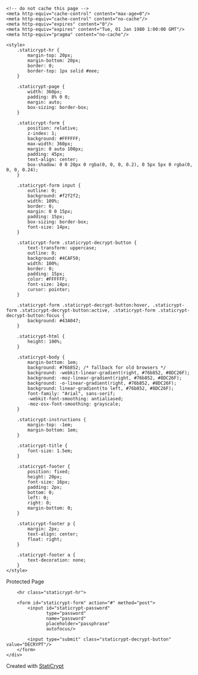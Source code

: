 <!doctype html>
<html class="staticrypt-html">
<head>
    <meta charset="utf-8">
    <title>Protected Page</title>
    <meta name="viewport" content="width=device-width, initial-scale=1">

    <!-- do not cache this page -->
    <meta http-equiv="cache-control" content="max-age=0"/>
    <meta http-equiv="cache-control" content="no-cache"/>
    <meta http-equiv="expires" content="0"/>
    <meta http-equiv="expires" content="Tue, 01 Jan 1980 1:00:00 GMT"/>
    <meta http-equiv="pragma" content="no-cache"/>

    <style>
        .staticrypt-hr {
            margin-top: 20px;
            margin-bottom: 20px;
            border: 0;
            border-top: 1px solid #eee;
        }

        .staticrypt-page {
            width: 360px;
            padding: 8% 0 0;
            margin: auto;
            box-sizing: border-box;
        }

        .staticrypt-form {
            position: relative;
            z-index: 1;
            background: #FFFFFF;
            max-width: 360px;
            margin: 0 auto 100px;
            padding: 45px;
            text-align: center;
            box-shadow: 0 0 20px 0 rgba(0, 0, 0, 0.2), 0 5px 5px 0 rgba(0, 0, 0, 0.24);
        }

        .staticrypt-form input {
            outline: 0;
            background: #f2f2f2;
            width: 100%;
            border: 0;
            margin: 0 0 15px;
            padding: 15px;
            box-sizing: border-box;
            font-size: 14px;
        }

        .staticrypt-form .staticrypt-decrypt-button {
            text-transform: uppercase;
            outline: 0;
            background: #4CAF50;
            width: 100%;
            border: 0;
            padding: 15px;
            color: #FFFFFF;
            font-size: 14px;
            cursor: pointer;
        }

        .staticrypt-form .staticrypt-decrypt-button:hover, .staticrypt-form .staticrypt-decrypt-button:active, .staticrypt-form .staticrypt-decrypt-button:focus {
            background: #43A047;
        }

        .staticrypt-html {
            height: 100%;
        }

        .staticrypt-body {
            margin-bottom: 1em;
            background: #76b852; /* fallback for old browsers */
            background: -webkit-linear-gradient(right, #76b852, #8DC26F);
            background: -moz-linear-gradient(right, #76b852, #8DC26F);
            background: -o-linear-gradient(right, #76b852, #8DC26F);
            background: linear-gradient(to left, #76b852, #8DC26F);
            font-family: "Arial", sans-serif;
            -webkit-font-smoothing: antialiased;
            -moz-osx-font-smoothing: grayscale;
        }

        .staticrypt-instructions {
            margin-top: -1em;
            margin-bottom: 1em;
        }

        .staticrypt-title {
            font-size: 1.5em;
        }

        .staticrypt-footer {
            position: fixed;
            height: 20px;
            font-size: 16px;
            padding: 2px;
            bottom: 0;
            left: 0;
            right: 0;
            margin-bottom: 0;
        }

        .staticrypt-footer p {
            margin: 2px;
            text-align: center;
            float: right;
        }

        .staticrypt-footer a {
            text-decoration: none;
        }
    </style>
</head>

<body class="staticrypt-body">
<div class="staticrypt-page">
    <div class="staticrypt-form">
        <div class="staticrypt-instructions">
            <p class="staticrypt-title">Protected Page</p>
            <p></p>
        </div>

        <hr class="staticrypt-hr">

        <form id="staticrypt-form" action="#" method="post">
            <input id="staticrypt-password"
                   type="password"
                   name="password"
                   placeholder="passphrase"
                   autofocus/>

            <input type="submit" class="staticrypt-decrypt-button" value="DECRYPT"/>
        </form>
    </div>

</div>
<footer class="staticrypt-footer">
    <p class="pull-right">Created with <a href="https://robinmoisson.github.io/staticrypt">StatiCrypt</a></p>
</footer>


<script>!function(t,r){"object"==typeof exports?module.exports=exports=r():"function"==typeof define&&define.amd?define([],r):t.CryptoJS=r()}(this,function(){var t=t||function(t,r){var e=Object.create||function(){function t(){}return function(r){var e;return t.prototype=r,e=new t,t.prototype=null,e}}(),i={},n=i.lib={},o=n.Base=function(){return{extend:function(t){var r=e(this);return t&&r.mixIn(t),r.hasOwnProperty("init")&&this.init!==r.init||(r.init=function(){r.$super.init.apply(this,arguments)}),r.init.prototype=r,r.$super=this,r},create:function(){var t=this.extend();return t.init.apply(t,arguments),t},init:function(){},mixIn:function(t){for(var r in t)t.hasOwnProperty(r)&&(this[r]=t[r]);t.hasOwnProperty("toString")&&(this.toString=t.toString)},clone:function(){return this.init.prototype.extend(this)}}}(),s=n.WordArray=o.extend({init:function(t,e){t=this.words=t||[],e!=r?this.sigBytes=e:this.sigBytes=4*t.length},toString:function(t){return(t||c).stringify(this)},concat:function(t){var r=this.words,e=t.words,i=this.sigBytes,n=t.sigBytes;if(this.clamp(),i%4)for(var o=0;o<n;o++){var s=e[o>>>2]>>>24-o%4*8&255;r[i+o>>>2]|=s<<24-(i+o)%4*8}else for(var o=0;o<n;o+=4)r[i+o>>>2]=e[o>>>2];return this.sigBytes+=n,this},clamp:function(){var r=this.words,e=this.sigBytes;r[e>>>2]&=4294967295<<32-e%4*8,r.length=t.ceil(e/4)},clone:function(){var t=o.clone.call(this);return t.words=this.words.slice(0),t},random:function(r){for(var e,i=[],n=function(r){var r=r,e=987654321,i=4294967295;return function(){e=36969*(65535&e)+(e>>16)&i,r=18e3*(65535&r)+(r>>16)&i;var n=(e<<16)+r&i;return n/=4294967296,n+=.5,n*(t.random()>.5?1:-1)}},o=0;o<r;o+=4){var a=n(4294967296*(e||t.random()));e=987654071*a(),i.push(4294967296*a()|0)}return new s.init(i,r)}}),a=i.enc={},c=a.Hex={stringify:function(t){for(var r=t.words,e=t.sigBytes,i=[],n=0;n<e;n++){var o=r[n>>>2]>>>24-n%4*8&255;i.push((o>>>4).toString(16)),i.push((15&o).toString(16))}return i.join("")},parse:function(t){for(var r=t.length,e=[],i=0;i<r;i+=2)e[i>>>3]|=parseInt(t.substr(i,2),16)<<24-i%8*4;return new s.init(e,r/2)}},h=a.Latin1={stringify:function(t){for(var r=t.words,e=t.sigBytes,i=[],n=0;n<e;n++){var o=r[n>>>2]>>>24-n%4*8&255;i.push(String.fromCharCode(o))}return i.join("")},parse:function(t){for(var r=t.length,e=[],i=0;i<r;i++)e[i>>>2]|=(255&t.charCodeAt(i))<<24-i%4*8;return new s.init(e,r)}},l=a.Utf8={stringify:function(t){try{return decodeURIComponent(escape(h.stringify(t)))}catch(t){throw new Error("Malformed UTF-8 data")}},parse:function(t){return h.parse(unescape(encodeURIComponent(t)))}},f=n.BufferedBlockAlgorithm=o.extend({reset:function(){this._data=new s.init,this._nDataBytes=0},_append:function(t){"string"==typeof t&&(t=l.parse(t)),this._data.concat(t),this._nDataBytes+=t.sigBytes},_process:function(r){var e=this._data,i=e.words,n=e.sigBytes,o=this.blockSize,a=4*o,c=n/a;c=r?t.ceil(c):t.max((0|c)-this._minBufferSize,0);var h=c*o,l=t.min(4*h,n);if(h){for(var f=0;f<h;f+=o)this._doProcessBlock(i,f);var u=i.splice(0,h);e.sigBytes-=l}return new s.init(u,l)},clone:function(){var t=o.clone.call(this);return t._data=this._data.clone(),t},_minBufferSize:0}),u=(n.Hasher=f.extend({cfg:o.extend(),init:function(t){this.cfg=this.cfg.extend(t),this.reset()},reset:function(){f.reset.call(this),this._doReset()},update:function(t){return this._append(t),this._process(),this},finalize:function(t){t&&this._append(t);var r=this._doFinalize();return r},blockSize:16,_createHelper:function(t){return function(r,e){return new t.init(e).finalize(r)}},_createHmacHelper:function(t){return function(r,e){return new u.HMAC.init(t,e).finalize(r)}}}),i.algo={});return i}(Math);return function(){function r(t,r,e){for(var i=[],o=0,s=0;s<r;s++)if(s%4){var a=e[t.charCodeAt(s-1)]<<s%4*2,c=e[t.charCodeAt(s)]>>>6-s%4*2;i[o>>>2]|=(a|c)<<24-o%4*8,o++}return n.create(i,o)}var e=t,i=e.lib,n=i.WordArray,o=e.enc;o.Base64={stringify:function(t){var r=t.words,e=t.sigBytes,i=this._map;t.clamp();for(var n=[],o=0;o<e;o+=3)for(var s=r[o>>>2]>>>24-o%4*8&255,a=r[o+1>>>2]>>>24-(o+1)%4*8&255,c=r[o+2>>>2]>>>24-(o+2)%4*8&255,h=s<<16|a<<8|c,l=0;l<4&&o+.75*l<e;l++)n.push(i.charAt(h>>>6*(3-l)&63));var f=i.charAt(64);if(f)for(;n.length%4;)n.push(f);return n.join("")},parse:function(t){var e=t.length,i=this._map,n=this._reverseMap;if(!n){n=this._reverseMap=[];for(var o=0;o<i.length;o++)n[i.charCodeAt(o)]=o}var s=i.charAt(64);if(s){var a=t.indexOf(s);a!==-1&&(e=a)}return r(t,e,n)},_map:"ABCDEFGHIJKLMNOPQRSTUVWXYZabcdefghijklmnopqrstuvwxyz0123456789+/="}}(),function(r){function e(t,r,e,i,n,o,s){var a=t+(r&e|~r&i)+n+s;return(a<<o|a>>>32-o)+r}function i(t,r,e,i,n,o,s){var a=t+(r&i|e&~i)+n+s;return(a<<o|a>>>32-o)+r}function n(t,r,e,i,n,o,s){var a=t+(r^e^i)+n+s;return(a<<o|a>>>32-o)+r}function o(t,r,e,i,n,o,s){var a=t+(e^(r|~i))+n+s;return(a<<o|a>>>32-o)+r}var s=t,a=s.lib,c=a.WordArray,h=a.Hasher,l=s.algo,f=[];!function(){for(var t=0;t<64;t++)f[t]=4294967296*r.abs(r.sin(t+1))|0}();var u=l.MD5=h.extend({_doReset:function(){this._hash=new c.init([1732584193,4023233417,2562383102,271733878])},_doProcessBlock:function(t,r){for(var s=0;s<16;s++){var a=r+s,c=t[a];t[a]=16711935&(c<<8|c>>>24)|4278255360&(c<<24|c>>>8)}var h=this._hash.words,l=t[r+0],u=t[r+1],d=t[r+2],v=t[r+3],p=t[r+4],_=t[r+5],y=t[r+6],g=t[r+7],B=t[r+8],w=t[r+9],k=t[r+10],S=t[r+11],m=t[r+12],x=t[r+13],b=t[r+14],H=t[r+15],z=h[0],A=h[1],C=h[2],D=h[3];z=e(z,A,C,D,l,7,f[0]),D=e(D,z,A,C,u,12,f[1]),C=e(C,D,z,A,d,17,f[2]),A=e(A,C,D,z,v,22,f[3]),z=e(z,A,C,D,p,7,f[4]),D=e(D,z,A,C,_,12,f[5]),C=e(C,D,z,A,y,17,f[6]),A=e(A,C,D,z,g,22,f[7]),z=e(z,A,C,D,B,7,f[8]),D=e(D,z,A,C,w,12,f[9]),C=e(C,D,z,A,k,17,f[10]),A=e(A,C,D,z,S,22,f[11]),z=e(z,A,C,D,m,7,f[12]),D=e(D,z,A,C,x,12,f[13]),C=e(C,D,z,A,b,17,f[14]),A=e(A,C,D,z,H,22,f[15]),z=i(z,A,C,D,u,5,f[16]),D=i(D,z,A,C,y,9,f[17]),C=i(C,D,z,A,S,14,f[18]),A=i(A,C,D,z,l,20,f[19]),z=i(z,A,C,D,_,5,f[20]),D=i(D,z,A,C,k,9,f[21]),C=i(C,D,z,A,H,14,f[22]),A=i(A,C,D,z,p,20,f[23]),z=i(z,A,C,D,w,5,f[24]),D=i(D,z,A,C,b,9,f[25]),C=i(C,D,z,A,v,14,f[26]),A=i(A,C,D,z,B,20,f[27]),z=i(z,A,C,D,x,5,f[28]),D=i(D,z,A,C,d,9,f[29]),C=i(C,D,z,A,g,14,f[30]),A=i(A,C,D,z,m,20,f[31]),z=n(z,A,C,D,_,4,f[32]),D=n(D,z,A,C,B,11,f[33]),C=n(C,D,z,A,S,16,f[34]),A=n(A,C,D,z,b,23,f[35]),z=n(z,A,C,D,u,4,f[36]),D=n(D,z,A,C,p,11,f[37]),C=n(C,D,z,A,g,16,f[38]),A=n(A,C,D,z,k,23,f[39]),z=n(z,A,C,D,x,4,f[40]),D=n(D,z,A,C,l,11,f[41]),C=n(C,D,z,A,v,16,f[42]),A=n(A,C,D,z,y,23,f[43]),z=n(z,A,C,D,w,4,f[44]),D=n(D,z,A,C,m,11,f[45]),C=n(C,D,z,A,H,16,f[46]),A=n(A,C,D,z,d,23,f[47]),z=o(z,A,C,D,l,6,f[48]),D=o(D,z,A,C,g,10,f[49]),C=o(C,D,z,A,b,15,f[50]),A=o(A,C,D,z,_,21,f[51]),z=o(z,A,C,D,m,6,f[52]),D=o(D,z,A,C,v,10,f[53]),C=o(C,D,z,A,k,15,f[54]),A=o(A,C,D,z,u,21,f[55]),z=o(z,A,C,D,B,6,f[56]),D=o(D,z,A,C,H,10,f[57]),C=o(C,D,z,A,y,15,f[58]),A=o(A,C,D,z,x,21,f[59]),z=o(z,A,C,D,p,6,f[60]),D=o(D,z,A,C,S,10,f[61]),C=o(C,D,z,A,d,15,f[62]),A=o(A,C,D,z,w,21,f[63]),h[0]=h[0]+z|0,h[1]=h[1]+A|0,h[2]=h[2]+C|0,h[3]=h[3]+D|0},_doFinalize:function(){var t=this._data,e=t.words,i=8*this._nDataBytes,n=8*t.sigBytes;e[n>>>5]|=128<<24-n%32;var o=r.floor(i/4294967296),s=i;e[(n+64>>>9<<4)+15]=16711935&(o<<8|o>>>24)|4278255360&(o<<24|o>>>8),e[(n+64>>>9<<4)+14]=16711935&(s<<8|s>>>24)|4278255360&(s<<24|s>>>8),t.sigBytes=4*(e.length+1),this._process();for(var a=this._hash,c=a.words,h=0;h<4;h++){var l=c[h];c[h]=16711935&(l<<8|l>>>24)|4278255360&(l<<24|l>>>8)}return a},clone:function(){var t=h.clone.call(this);return t._hash=this._hash.clone(),t}});s.MD5=h._createHelper(u),s.HmacMD5=h._createHmacHelper(u)}(Math),function(){var r=t,e=r.lib,i=e.WordArray,n=e.Hasher,o=r.algo,s=[],a=o.SHA1=n.extend({_doReset:function(){this._hash=new i.init([1732584193,4023233417,2562383102,271733878,3285377520])},_doProcessBlock:function(t,r){for(var e=this._hash.words,i=e[0],n=e[1],o=e[2],a=e[3],c=e[4],h=0;h<80;h++){if(h<16)s[h]=0|t[r+h];else{var l=s[h-3]^s[h-8]^s[h-14]^s[h-16];s[h]=l<<1|l>>>31}var f=(i<<5|i>>>27)+c+s[h];f+=h<20?(n&o|~n&a)+1518500249:h<40?(n^o^a)+1859775393:h<60?(n&o|n&a|o&a)-1894007588:(n^o^a)-899497514,c=a,a=o,o=n<<30|n>>>2,n=i,i=f}e[0]=e[0]+i|0,e[1]=e[1]+n|0,e[2]=e[2]+o|0,e[3]=e[3]+a|0,e[4]=e[4]+c|0},_doFinalize:function(){var t=this._data,r=t.words,e=8*this._nDataBytes,i=8*t.sigBytes;return r[i>>>5]|=128<<24-i%32,r[(i+64>>>9<<4)+14]=Math.floor(e/4294967296),r[(i+64>>>9<<4)+15]=e,t.sigBytes=4*r.length,this._process(),this._hash},clone:function(){var t=n.clone.call(this);return t._hash=this._hash.clone(),t}});r.SHA1=n._createHelper(a),r.HmacSHA1=n._createHmacHelper(a)}(),function(r){var e=t,i=e.lib,n=i.WordArray,o=i.Hasher,s=e.algo,a=[],c=[];!function(){function t(t){for(var e=r.sqrt(t),i=2;i<=e;i++)if(!(t%i))return!1;return!0}function e(t){return 4294967296*(t-(0|t))|0}for(var i=2,n=0;n<64;)t(i)&&(n<8&&(a[n]=e(r.pow(i,.5))),c[n]=e(r.pow(i,1/3)),n++),i++}();var h=[],l=s.SHA256=o.extend({_doReset:function(){this._hash=new n.init(a.slice(0))},_doProcessBlock:function(t,r){for(var e=this._hash.words,i=e[0],n=e[1],o=e[2],s=e[3],a=e[4],l=e[5],f=e[6],u=e[7],d=0;d<64;d++){if(d<16)h[d]=0|t[r+d];else{var v=h[d-15],p=(v<<25|v>>>7)^(v<<14|v>>>18)^v>>>3,_=h[d-2],y=(_<<15|_>>>17)^(_<<13|_>>>19)^_>>>10;h[d]=p+h[d-7]+y+h[d-16]}var g=a&l^~a&f,B=i&n^i&o^n&o,w=(i<<30|i>>>2)^(i<<19|i>>>13)^(i<<10|i>>>22),k=(a<<26|a>>>6)^(a<<21|a>>>11)^(a<<7|a>>>25),S=u+k+g+c[d]+h[d],m=w+B;u=f,f=l,l=a,a=s+S|0,s=o,o=n,n=i,i=S+m|0}e[0]=e[0]+i|0,e[1]=e[1]+n|0,e[2]=e[2]+o|0,e[3]=e[3]+s|0,e[4]=e[4]+a|0,e[5]=e[5]+l|0,e[6]=e[6]+f|0,e[7]=e[7]+u|0},_doFinalize:function(){var t=this._data,e=t.words,i=8*this._nDataBytes,n=8*t.sigBytes;return e[n>>>5]|=128<<24-n%32,e[(n+64>>>9<<4)+14]=r.floor(i/4294967296),e[(n+64>>>9<<4)+15]=i,t.sigBytes=4*e.length,this._process(),this._hash},clone:function(){var t=o.clone.call(this);return t._hash=this._hash.clone(),t}});e.SHA256=o._createHelper(l),e.HmacSHA256=o._createHmacHelper(l)}(Math),function(){function r(t){return t<<8&4278255360|t>>>8&16711935}var e=t,i=e.lib,n=i.WordArray,o=e.enc;o.Utf16=o.Utf16BE={stringify:function(t){for(var r=t.words,e=t.sigBytes,i=[],n=0;n<e;n+=2){var o=r[n>>>2]>>>16-n%4*8&65535;i.push(String.fromCharCode(o))}return i.join("")},parse:function(t){for(var r=t.length,e=[],i=0;i<r;i++)e[i>>>1]|=t.charCodeAt(i)<<16-i%2*16;return n.create(e,2*r)}};o.Utf16LE={stringify:function(t){for(var e=t.words,i=t.sigBytes,n=[],o=0;o<i;o+=2){var s=r(e[o>>>2]>>>16-o%4*8&65535);n.push(String.fromCharCode(s))}return n.join("")},parse:function(t){for(var e=t.length,i=[],o=0;o<e;o++)i[o>>>1]|=r(t.charCodeAt(o)<<16-o%2*16);return n.create(i,2*e)}}}(),function(){if("function"==typeof ArrayBuffer){var r=t,e=r.lib,i=e.WordArray,n=i.init,o=i.init=function(t){if(t instanceof ArrayBuffer&&(t=new Uint8Array(t)),(t instanceof Int8Array||"undefined"!=typeof Uint8ClampedArray&&t instanceof Uint8ClampedArray||t instanceof Int16Array||t instanceof Uint16Array||t instanceof Int32Array||t instanceof Uint32Array||t instanceof Float32Array||t instanceof Float64Array)&&(t=new Uint8Array(t.buffer,t.byteOffset,t.byteLength)),t instanceof Uint8Array){for(var r=t.byteLength,e=[],i=0;i<r;i++)e[i>>>2]|=t[i]<<24-i%4*8;n.call(this,e,r)}else n.apply(this,arguments)};o.prototype=i}}(),function(r){function e(t,r,e){return t^r^e}function i(t,r,e){return t&r|~t&e}function n(t,r,e){return(t|~r)^e}function o(t,r,e){return t&e|r&~e}function s(t,r,e){return t^(r|~e)}function a(t,r){return t<<r|t>>>32-r}var c=t,h=c.lib,l=h.WordArray,f=h.Hasher,u=c.algo,d=l.create([0,1,2,3,4,5,6,7,8,9,10,11,12,13,14,15,7,4,13,1,10,6,15,3,12,0,9,5,2,14,11,8,3,10,14,4,9,15,8,1,2,7,0,6,13,11,5,12,1,9,11,10,0,8,12,4,13,3,7,15,14,5,6,2,4,0,5,9,7,12,2,10,14,1,3,8,11,6,15,13]),v=l.create([5,14,7,0,9,2,11,4,13,6,15,8,1,10,3,12,6,11,3,7,0,13,5,10,14,15,8,12,4,9,1,2,15,5,1,3,7,14,6,9,11,8,12,2,10,0,4,13,8,6,4,1,3,11,15,0,5,12,2,13,9,7,10,14,12,15,10,4,1,5,8,7,6,2,13,14,0,3,9,11]),p=l.create([11,14,15,12,5,8,7,9,11,13,14,15,6,7,9,8,7,6,8,13,11,9,7,15,7,12,15,9,11,7,13,12,11,13,6,7,14,9,13,15,14,8,13,6,5,12,7,5,11,12,14,15,14,15,9,8,9,14,5,6,8,6,5,12,9,15,5,11,6,8,13,12,5,12,13,14,11,8,5,6]),_=l.create([8,9,9,11,13,15,15,5,7,7,8,11,14,14,12,6,9,13,15,7,12,8,9,11,7,7,12,7,6,15,13,11,9,7,15,11,8,6,6,14,12,13,5,14,13,13,7,5,15,5,8,11,14,14,6,14,6,9,12,9,12,5,15,8,8,5,12,9,12,5,14,6,8,13,6,5,15,13,11,11]),y=l.create([0,1518500249,1859775393,2400959708,2840853838]),g=l.create([1352829926,1548603684,1836072691,2053994217,0]),B=u.RIPEMD160=f.extend({_doReset:function(){this._hash=l.create([1732584193,4023233417,2562383102,271733878,3285377520])},_doProcessBlock:function(t,r){for(var c=0;c<16;c++){var h=r+c,l=t[h];t[h]=16711935&(l<<8|l>>>24)|4278255360&(l<<24|l>>>8)}var f,u,B,w,k,S,m,x,b,H,z=this._hash.words,A=y.words,C=g.words,D=d.words,R=v.words,E=p.words,M=_.words;S=f=z[0],m=u=z[1],x=B=z[2],b=w=z[3],H=k=z[4];for(var F,c=0;c<80;c+=1)F=f+t[r+D[c]]|0,F+=c<16?e(u,B,w)+A[0]:c<32?i(u,B,w)+A[1]:c<48?n(u,B,w)+A[2]:c<64?o(u,B,w)+A[3]:s(u,B,w)+A[4],F|=0,F=a(F,E[c]),F=F+k|0,f=k,k=w,w=a(B,10),B=u,u=F,F=S+t[r+R[c]]|0,F+=c<16?s(m,x,b)+C[0]:c<32?o(m,x,b)+C[1]:c<48?n(m,x,b)+C[2]:c<64?i(m,x,b)+C[3]:e(m,x,b)+C[4],F|=0,F=a(F,M[c]),F=F+H|0,S=H,H=b,b=a(x,10),x=m,m=F;F=z[1]+B+b|0,z[1]=z[2]+w+H|0,z[2]=z[3]+k+S|0,z[3]=z[4]+f+m|0,z[4]=z[0]+u+x|0,z[0]=F},_doFinalize:function(){var t=this._data,r=t.words,e=8*this._nDataBytes,i=8*t.sigBytes;r[i>>>5]|=128<<24-i%32,r[(i+64>>>9<<4)+14]=16711935&(e<<8|e>>>24)|4278255360&(e<<24|e>>>8),t.sigBytes=4*(r.length+1),this._process();for(var n=this._hash,o=n.words,s=0;s<5;s++){var a=o[s];o[s]=16711935&(a<<8|a>>>24)|4278255360&(a<<24|a>>>8)}return n},clone:function(){var t=f.clone.call(this);return t._hash=this._hash.clone(),t}});c.RIPEMD160=f._createHelper(B),c.HmacRIPEMD160=f._createHmacHelper(B)}(Math),function(){var r=t,e=r.lib,i=e.Base,n=r.enc,o=n.Utf8,s=r.algo;s.HMAC=i.extend({init:function(t,r){t=this._hasher=new t.init,"string"==typeof r&&(r=o.parse(r));var e=t.blockSize,i=4*e;r.sigBytes>i&&(r=t.finalize(r)),r.clamp();for(var n=this._oKey=r.clone(),s=this._iKey=r.clone(),a=n.words,c=s.words,h=0;h<e;h++)a[h]^=1549556828,c[h]^=909522486;n.sigBytes=s.sigBytes=i,this.reset()},reset:function(){var t=this._hasher;t.reset(),t.update(this._iKey)},update:function(t){return this._hasher.update(t),this},finalize:function(t){var r=this._hasher,e=r.finalize(t);r.reset();var i=r.finalize(this._oKey.clone().concat(e));return i}})}(),function(){var r=t,e=r.lib,i=e.Base,n=e.WordArray,o=r.algo,s=o.SHA1,a=o.HMAC,c=o.PBKDF2=i.extend({cfg:i.extend({keySize:4,hasher:s,iterations:1}),init:function(t){this.cfg=this.cfg.extend(t)},compute:function(t,r){for(var e=this.cfg,i=a.create(e.hasher,t),o=n.create(),s=n.create([1]),c=o.words,h=s.words,l=e.keySize,f=e.iterations;c.length<l;){var u=i.update(r).finalize(s);i.reset();for(var d=u.words,v=d.length,p=u,_=1;_<f;_++){p=i.finalize(p),i.reset();for(var y=p.words,g=0;g<v;g++)d[g]^=y[g]}o.concat(u),h[0]++}return o.sigBytes=4*l,o}});r.PBKDF2=function(t,r,e){return c.create(e).compute(t,r)}}(),function(){var r=t,e=r.lib,i=e.Base,n=e.WordArray,o=r.algo,s=o.MD5,a=o.EvpKDF=i.extend({cfg:i.extend({keySize:4,hasher:s,iterations:1}),init:function(t){this.cfg=this.cfg.extend(t)},compute:function(t,r){for(var e=this.cfg,i=e.hasher.create(),o=n.create(),s=o.words,a=e.keySize,c=e.iterations;s.length<a;){h&&i.update(h);var h=i.update(t).finalize(r);i.reset();for(var l=1;l<c;l++)h=i.finalize(h),i.reset();o.concat(h)}return o.sigBytes=4*a,o}});r.EvpKDF=function(t,r,e){return a.create(e).compute(t,r)}}(),function(){var r=t,e=r.lib,i=e.WordArray,n=r.algo,o=n.SHA256,s=n.SHA224=o.extend({_doReset:function(){this._hash=new i.init([3238371032,914150663,812702999,4144912697,4290775857,1750603025,1694076839,3204075428])},_doFinalize:function(){var t=o._doFinalize.call(this);return t.sigBytes-=4,t}});r.SHA224=o._createHelper(s),r.HmacSHA224=o._createHmacHelper(s)}(),function(r){var e=t,i=e.lib,n=i.Base,o=i.WordArray,s=e.x64={};s.Word=n.extend({init:function(t,r){this.high=t,this.low=r}}),s.WordArray=n.extend({init:function(t,e){t=this.words=t||[],e!=r?this.sigBytes=e:this.sigBytes=8*t.length},toX32:function(){for(var t=this.words,r=t.length,e=[],i=0;i<r;i++){var n=t[i];e.push(n.high),e.push(n.low)}return o.create(e,this.sigBytes)},clone:function(){for(var t=n.clone.call(this),r=t.words=this.words.slice(0),e=r.length,i=0;i<e;i++)r[i]=r[i].clone();return t}})}(),function(r){var e=t,i=e.lib,n=i.WordArray,o=i.Hasher,s=e.x64,a=s.Word,c=e.algo,h=[],l=[],f=[];!function(){for(var t=1,r=0,e=0;e<24;e++){h[t+5*r]=(e+1)*(e+2)/2%64;var i=r%5,n=(2*t+3*r)%5;t=i,r=n}for(var t=0;t<5;t++)for(var r=0;r<5;r++)l[t+5*r]=r+(2*t+3*r)%5*5;for(var o=1,s=0;s<24;s++){for(var c=0,u=0,d=0;d<7;d++){if(1&o){var v=(1<<d)-1;v<32?u^=1<<v:c^=1<<v-32}128&o?o=o<<1^113:o<<=1}f[s]=a.create(c,u)}}();var u=[];!function(){for(var t=0;t<25;t++)u[t]=a.create()}();var d=c.SHA3=o.extend({cfg:o.cfg.extend({outputLength:512}),_doReset:function(){for(var t=this._state=[],r=0;r<25;r++)t[r]=new a.init;this.blockSize=(1600-2*this.cfg.outputLength)/32},_doProcessBlock:function(t,r){for(var e=this._state,i=this.blockSize/2,n=0;n<i;n++){var o=t[r+2*n],s=t[r+2*n+1];o=16711935&(o<<8|o>>>24)|4278255360&(o<<24|o>>>8),s=16711935&(s<<8|s>>>24)|4278255360&(s<<24|s>>>8);var a=e[n];a.high^=s,a.low^=o}for(var c=0;c<24;c++){for(var d=0;d<5;d++){for(var v=0,p=0,_=0;_<5;_++){var a=e[d+5*_];v^=a.high,p^=a.low}var y=u[d];y.high=v,y.low=p}for(var d=0;d<5;d++)for(var g=u[(d+4)%5],B=u[(d+1)%5],w=B.high,k=B.low,v=g.high^(w<<1|k>>>31),p=g.low^(k<<1|w>>>31),_=0;_<5;_++){var a=e[d+5*_];a.high^=v,a.low^=p}for(var S=1;S<25;S++){var a=e[S],m=a.high,x=a.low,b=h[S];if(b<32)var v=m<<b|x>>>32-b,p=x<<b|m>>>32-b;else var v=x<<b-32|m>>>64-b,p=m<<b-32|x>>>64-b;var H=u[l[S]];H.high=v,H.low=p}var z=u[0],A=e[0];z.high=A.high,z.low=A.low;for(var d=0;d<5;d++)for(var _=0;_<5;_++){var S=d+5*_,a=e[S],C=u[S],D=u[(d+1)%5+5*_],R=u[(d+2)%5+5*_];a.high=C.high^~D.high&R.high,a.low=C.low^~D.low&R.low}var a=e[0],E=f[c];a.high^=E.high,a.low^=E.low}},_doFinalize:function(){var t=this._data,e=t.words,i=(8*this._nDataBytes,8*t.sigBytes),o=32*this.blockSize;e[i>>>5]|=1<<24-i%32,e[(r.ceil((i+1)/o)*o>>>5)-1]|=128,t.sigBytes=4*e.length,this._process();for(var s=this._state,a=this.cfg.outputLength/8,c=a/8,h=[],l=0;l<c;l++){var f=s[l],u=f.high,d=f.low;u=16711935&(u<<8|u>>>24)|4278255360&(u<<24|u>>>8),d=16711935&(d<<8|d>>>24)|4278255360&(d<<24|d>>>8),h.push(d),h.push(u)}return new n.init(h,a)},clone:function(){for(var t=o.clone.call(this),r=t._state=this._state.slice(0),e=0;e<25;e++)r[e]=r[e].clone();return t}});e.SHA3=o._createHelper(d),e.HmacSHA3=o._createHmacHelper(d)}(Math),function(){function r(){return s.create.apply(s,arguments)}var e=t,i=e.lib,n=i.Hasher,o=e.x64,s=o.Word,a=o.WordArray,c=e.algo,h=[r(1116352408,3609767458),r(1899447441,602891725),r(3049323471,3964484399),r(3921009573,2173295548),r(961987163,4081628472),r(1508970993,3053834265),r(2453635748,2937671579),r(2870763221,3664609560),r(3624381080,2734883394),r(310598401,1164996542),r(607225278,1323610764),r(1426881987,3590304994),r(1925078388,4068182383),r(2162078206,991336113),r(2614888103,633803317),r(3248222580,3479774868),r(3835390401,2666613458),r(4022224774,944711139),r(264347078,2341262773),r(604807628,2007800933),r(770255983,1495990901),r(1249150122,1856431235),r(1555081692,3175218132),r(1996064986,2198950837),r(2554220882,3999719339),r(2821834349,766784016),r(2952996808,2566594879),r(3210313671,3203337956),r(3336571891,1034457026),r(3584528711,2466948901),r(113926993,3758326383),r(338241895,168717936),r(666307205,1188179964),r(773529912,1546045734),r(1294757372,1522805485),r(1396182291,2643833823),r(1695183700,2343527390),r(1986661051,1014477480),r(2177026350,1206759142),r(2456956037,344077627),r(2730485921,1290863460),r(2820302411,3158454273),r(3259730800,3505952657),r(3345764771,106217008),r(3516065817,3606008344),r(3600352804,1432725776),r(4094571909,1467031594),r(275423344,851169720),r(430227734,3100823752),r(506948616,1363258195),r(659060556,3750685593),r(883997877,3785050280),r(958139571,3318307427),r(1322822218,3812723403),r(1537002063,2003034995),r(1747873779,3602036899),r(1955562222,1575990012),r(2024104815,1125592928),r(2227730452,2716904306),r(2361852424,442776044),r(2428436474,593698344),r(2756734187,3733110249),r(3204031479,2999351573),r(3329325298,3815920427),r(3391569614,3928383900),r(3515267271,566280711),r(3940187606,3454069534),r(4118630271,4000239992),r(116418474,1914138554),r(174292421,2731055270),r(289380356,3203993006),r(460393269,320620315),r(685471733,587496836),r(852142971,1086792851),r(1017036298,365543100),r(1126000580,2618297676),r(1288033470,3409855158),r(1501505948,4234509866),r(1607167915,987167468),r(1816402316,1246189591)],l=[];!function(){for(var t=0;t<80;t++)l[t]=r()}();var f=c.SHA512=n.extend({_doReset:function(){this._hash=new a.init([new s.init(1779033703,4089235720),new s.init(3144134277,2227873595),new s.init(1013904242,4271175723),new s.init(2773480762,1595750129),new s.init(1359893119,2917565137),new s.init(2600822924,725511199),new s.init(528734635,4215389547),new s.init(1541459225,327033209)])},_doProcessBlock:function(t,r){for(var e=this._hash.words,i=e[0],n=e[1],o=e[2],s=e[3],a=e[4],c=e[5],f=e[6],u=e[7],d=i.high,v=i.low,p=n.high,_=n.low,y=o.high,g=o.low,B=s.high,w=s.low,k=a.high,S=a.low,m=c.high,x=c.low,b=f.high,H=f.low,z=u.high,A=u.low,C=d,D=v,R=p,E=_,M=y,F=g,P=B,W=w,O=k,U=S,I=m,K=x,X=b,L=H,j=z,N=A,T=0;T<80;T++){var Z=l[T];if(T<16)var q=Z.high=0|t[r+2*T],G=Z.low=0|t[r+2*T+1];else{var J=l[T-15],$=J.high,Q=J.low,V=($>>>1|Q<<31)^($>>>8|Q<<24)^$>>>7,Y=(Q>>>1|$<<31)^(Q>>>8|$<<24)^(Q>>>7|$<<25),tt=l[T-2],rt=tt.high,et=tt.low,it=(rt>>>19|et<<13)^(rt<<3|et>>>29)^rt>>>6,nt=(et>>>19|rt<<13)^(et<<3|rt>>>29)^(et>>>6|rt<<26),ot=l[T-7],st=ot.high,at=ot.low,ct=l[T-16],ht=ct.high,lt=ct.low,G=Y+at,q=V+st+(G>>>0<Y>>>0?1:0),G=G+nt,q=q+it+(G>>>0<nt>>>0?1:0),G=G+lt,q=q+ht+(G>>>0<lt>>>0?1:0);Z.high=q,Z.low=G}var ft=O&I^~O&X,ut=U&K^~U&L,dt=C&R^C&M^R&M,vt=D&E^D&F^E&F,pt=(C>>>28|D<<4)^(C<<30|D>>>2)^(C<<25|D>>>7),_t=(D>>>28|C<<4)^(D<<30|C>>>2)^(D<<25|C>>>7),yt=(O>>>14|U<<18)^(O>>>18|U<<14)^(O<<23|U>>>9),gt=(U>>>14|O<<18)^(U>>>18|O<<14)^(U<<23|O>>>9),Bt=h[T],wt=Bt.high,kt=Bt.low,St=N+gt,mt=j+yt+(St>>>0<N>>>0?1:0),St=St+ut,mt=mt+ft+(St>>>0<ut>>>0?1:0),St=St+kt,mt=mt+wt+(St>>>0<kt>>>0?1:0),St=St+G,mt=mt+q+(St>>>0<G>>>0?1:0),xt=_t+vt,bt=pt+dt+(xt>>>0<_t>>>0?1:0);j=X,N=L,X=I,L=K,I=O,K=U,U=W+St|0,O=P+mt+(U>>>0<W>>>0?1:0)|0,P=M,W=F,M=R,F=E,R=C,E=D,D=St+xt|0,C=mt+bt+(D>>>0<St>>>0?1:0)|0}v=i.low=v+D,i.high=d+C+(v>>>0<D>>>0?1:0),_=n.low=_+E,n.high=p+R+(_>>>0<E>>>0?1:0),g=o.low=g+F,o.high=y+M+(g>>>0<F>>>0?1:0),w=s.low=w+W,s.high=B+P+(w>>>0<W>>>0?1:0),S=a.low=S+U,a.high=k+O+(S>>>0<U>>>0?1:0),x=c.low=x+K,c.high=m+I+(x>>>0<K>>>0?1:0),H=f.low=H+L,f.high=b+X+(H>>>0<L>>>0?1:0),A=u.low=A+N,u.high=z+j+(A>>>0<N>>>0?1:0)},_doFinalize:function(){var t=this._data,r=t.words,e=8*this._nDataBytes,i=8*t.sigBytes;r[i>>>5]|=128<<24-i%32,r[(i+128>>>10<<5)+30]=Math.floor(e/4294967296),r[(i+128>>>10<<5)+31]=e,t.sigBytes=4*r.length,this._process();var n=this._hash.toX32();return n},clone:function(){var t=n.clone.call(this);return t._hash=this._hash.clone(),t},blockSize:32});e.SHA512=n._createHelper(f),e.HmacSHA512=n._createHmacHelper(f)}(),function(){var r=t,e=r.x64,i=e.Word,n=e.WordArray,o=r.algo,s=o.SHA512,a=o.SHA384=s.extend({_doReset:function(){this._hash=new n.init([new i.init(3418070365,3238371032),new i.init(1654270250,914150663),new i.init(2438529370,812702999),new i.init(355462360,4144912697),new i.init(1731405415,4290775857),new i.init(2394180231,1750603025),new i.init(3675008525,1694076839),new i.init(1203062813,3204075428)])},_doFinalize:function(){var t=s._doFinalize.call(this);return t.sigBytes-=16,t}});r.SHA384=s._createHelper(a),r.HmacSHA384=s._createHmacHelper(a)}(),t.lib.Cipher||function(r){var e=t,i=e.lib,n=i.Base,o=i.WordArray,s=i.BufferedBlockAlgorithm,a=e.enc,c=(a.Utf8,a.Base64),h=e.algo,l=h.EvpKDF,f=i.Cipher=s.extend({cfg:n.extend(),createEncryptor:function(t,r){return this.create(this._ENC_XFORM_MODE,t,r)},createDecryptor:function(t,r){return this.create(this._DEC_XFORM_MODE,t,r)},init:function(t,r,e){this.cfg=this.cfg.extend(e),this._xformMode=t,this._key=r,this.reset()},reset:function(){s.reset.call(this),this._doReset()},process:function(t){return this._append(t),this._process()},finalize:function(t){t&&this._append(t);var r=this._doFinalize();return r},keySize:4,ivSize:4,_ENC_XFORM_MODE:1,_DEC_XFORM_MODE:2,_createHelper:function(){function t(t){return"string"==typeof t?m:w}return function(r){return{encrypt:function(e,i,n){return t(i).encrypt(r,e,i,n)},decrypt:function(e,i,n){return t(i).decrypt(r,e,i,n)}}}}()}),u=(i.StreamCipher=f.extend({_doFinalize:function(){var t=this._process(!0);return t},blockSize:1}),e.mode={}),d=i.BlockCipherMode=n.extend({createEncryptor:function(t,r){return this.Encryptor.create(t,r)},createDecryptor:function(t,r){return this.Decryptor.create(t,r)},init:function(t,r){this._cipher=t,this._iv=r}}),v=u.CBC=function(){function t(t,e,i){var n=this._iv;if(n){var o=n;this._iv=r}else var o=this._prevBlock;for(var s=0;s<i;s++)t[e+s]^=o[s]}var e=d.extend();return e.Encryptor=e.extend({processBlock:function(r,e){var i=this._cipher,n=i.blockSize;t.call(this,r,e,n),i.encryptBlock(r,e),this._prevBlock=r.slice(e,e+n)}}),e.Decryptor=e.extend({processBlock:function(r,e){var i=this._cipher,n=i.blockSize,o=r.slice(e,e+n);i.decryptBlock(r,e),t.call(this,r,e,n),this._prevBlock=o}}),e}(),p=e.pad={},_=p.Pkcs7={pad:function(t,r){for(var e=4*r,i=e-t.sigBytes%e,n=i<<24|i<<16|i<<8|i,s=[],a=0;a<i;a+=4)s.push(n);var c=o.create(s,i);t.concat(c)},unpad:function(t){var r=255&t.words[t.sigBytes-1>>>2];t.sigBytes-=r}},y=(i.BlockCipher=f.extend({cfg:f.cfg.extend({mode:v,padding:_}),reset:function(){f.reset.call(this);var t=this.cfg,r=t.iv,e=t.mode;if(this._xformMode==this._ENC_XFORM_MODE)var i=e.createEncryptor;else{var i=e.createDecryptor;this._minBufferSize=1}this._mode&&this._mode.__creator==i?this._mode.init(this,r&&r.words):(this._mode=i.call(e,this,r&&r.words),this._mode.__creator=i)},_doProcessBlock:function(t,r){this._mode.processBlock(t,r)},_doFinalize:function(){var t=this.cfg.padding;if(this._xformMode==this._ENC_XFORM_MODE){t.pad(this._data,this.blockSize);var r=this._process(!0)}else{var r=this._process(!0);t.unpad(r)}return r},blockSize:4}),i.CipherParams=n.extend({init:function(t){this.mixIn(t)},toString:function(t){return(t||this.formatter).stringify(this)}})),g=e.format={},B=g.OpenSSL={stringify:function(t){var r=t.ciphertext,e=t.salt;if(e)var i=o.create([1398893684,1701076831]).concat(e).concat(r);else var i=r;return i.toString(c)},parse:function(t){var r=c.parse(t),e=r.words;if(1398893684==e[0]&&1701076831==e[1]){var i=o.create(e.slice(2,4));e.splice(0,4),r.sigBytes-=16}return y.create({ciphertext:r,salt:i})}},w=i.SerializableCipher=n.extend({cfg:n.extend({format:B}),encrypt:function(t,r,e,i){i=this.cfg.extend(i);var n=t.createEncryptor(e,i),o=n.finalize(r),s=n.cfg;return y.create({ciphertext:o,key:e,iv:s.iv,algorithm:t,mode:s.mode,padding:s.padding,blockSize:t.blockSize,formatter:i.format})},decrypt:function(t,r,e,i){i=this.cfg.extend(i),r=this._parse(r,i.format);var n=t.createDecryptor(e,i).finalize(r.ciphertext);return n},_parse:function(t,r){return"string"==typeof t?r.parse(t,this):t}}),k=e.kdf={},S=k.OpenSSL={execute:function(t,r,e,i){i||(i=o.random(8));var n=l.create({keySize:r+e}).compute(t,i),s=o.create(n.words.slice(r),4*e);return n.sigBytes=4*r,y.create({key:n,iv:s,salt:i})}},m=i.PasswordBasedCipher=w.extend({cfg:w.cfg.extend({kdf:S}),encrypt:function(t,r,e,i){i=this.cfg.extend(i);var n=i.kdf.execute(e,t.keySize,t.ivSize);i.iv=n.iv;var o=w.encrypt.call(this,t,r,n.key,i);return o.mixIn(n),o},decrypt:function(t,r,e,i){i=this.cfg.extend(i),r=this._parse(r,i.format);var n=i.kdf.execute(e,t.keySize,t.ivSize,r.salt);i.iv=n.iv;var o=w.decrypt.call(this,t,r,n.key,i);return o}})}(),t.mode.CFB=function(){function r(t,r,e,i){var n=this._iv;if(n){var o=n.slice(0);this._iv=void 0}else var o=this._prevBlock;i.encryptBlock(o,0);for(var s=0;s<e;s++)t[r+s]^=o[s]}var e=t.lib.BlockCipherMode.extend();return e.Encryptor=e.extend({processBlock:function(t,e){var i=this._cipher,n=i.blockSize;r.call(this,t,e,n,i),this._prevBlock=t.slice(e,e+n)}}),e.Decryptor=e.extend({processBlock:function(t,e){var i=this._cipher,n=i.blockSize,o=t.slice(e,e+n);r.call(this,t,e,n,i),this._prevBlock=o}}),e}(),t.mode.ECB=function(){var r=t.lib.BlockCipherMode.extend();return r.Encryptor=r.extend({processBlock:function(t,r){this._cipher.encryptBlock(t,r)}}),r.Decryptor=r.extend({processBlock:function(t,r){this._cipher.decryptBlock(t,r)}}),r}(),t.pad.AnsiX923={pad:function(t,r){var e=t.sigBytes,i=4*r,n=i-e%i,o=e+n-1;t.clamp(),t.words[o>>>2]|=n<<24-o%4*8,t.sigBytes+=n},unpad:function(t){var r=255&t.words[t.sigBytes-1>>>2];t.sigBytes-=r}},t.pad.Iso10126={pad:function(r,e){var i=4*e,n=i-r.sigBytes%i;r.concat(t.lib.WordArray.random(n-1)).concat(t.lib.WordArray.create([n<<24],1))},unpad:function(t){var r=255&t.words[t.sigBytes-1>>>2];t.sigBytes-=r}},t.pad.Iso97971={pad:function(r,e){r.concat(t.lib.WordArray.create([2147483648],1)),t.pad.ZeroPadding.pad(r,e)},unpad:function(r){t.pad.ZeroPadding.unpad(r),r.sigBytes--}},t.mode.OFB=function(){var r=t.lib.BlockCipherMode.extend(),e=r.Encryptor=r.extend({processBlock:function(t,r){var e=this._cipher,i=e.blockSize,n=this._iv,o=this._keystream;n&&(o=this._keystream=n.slice(0),this._iv=void 0),e.encryptBlock(o,0);for(var s=0;s<i;s++)t[r+s]^=o[s]}});return r.Decryptor=e,r}(),t.pad.NoPadding={pad:function(){},unpad:function(){}},function(r){var e=t,i=e.lib,n=i.CipherParams,o=e.enc,s=o.Hex,a=e.format;a.Hex={stringify:function(t){return t.ciphertext.toString(s)},parse:function(t){var r=s.parse(t);return n.create({ciphertext:r})}}}(),function(){var r=t,e=r.lib,i=e.BlockCipher,n=r.algo,o=[],s=[],a=[],c=[],h=[],l=[],f=[],u=[],d=[],v=[];!function(){for(var t=[],r=0;r<256;r++)r<128?t[r]=r<<1:t[r]=r<<1^283;for(var e=0,i=0,r=0;r<256;r++){var n=i^i<<1^i<<2^i<<3^i<<4;n=n>>>8^255&n^99,o[e]=n,s[n]=e;var p=t[e],_=t[p],y=t[_],g=257*t[n]^16843008*n;a[e]=g<<24|g>>>8,c[e]=g<<16|g>>>16,h[e]=g<<8|g>>>24,l[e]=g;var g=16843009*y^65537*_^257*p^16843008*e;f[n]=g<<24|g>>>8,u[n]=g<<16|g>>>16,d[n]=g<<8|g>>>24,v[n]=g,e?(e=p^t[t[t[y^p]]],i^=t[t[i]]):e=i=1}}();var p=[0,1,2,4,8,16,32,64,128,27,54],_=n.AES=i.extend({_doReset:function(){if(!this._nRounds||this._keyPriorReset!==this._key){for(var t=this._keyPriorReset=this._key,r=t.words,e=t.sigBytes/4,i=this._nRounds=e+6,n=4*(i+1),s=this._keySchedule=[],a=0;a<n;a++)if(a<e)s[a]=r[a];else{var c=s[a-1];a%e?e>6&&a%e==4&&(c=o[c>>>24]<<24|o[c>>>16&255]<<16|o[c>>>8&255]<<8|o[255&c]):(c=c<<8|c>>>24,c=o[c>>>24]<<24|o[c>>>16&255]<<16|o[c>>>8&255]<<8|o[255&c],c^=p[a/e|0]<<24),s[a]=s[a-e]^c}for(var h=this._invKeySchedule=[],l=0;l<n;l++){var a=n-l;if(l%4)var c=s[a];else var c=s[a-4];l<4||a<=4?h[l]=c:h[l]=f[o[c>>>24]]^u[o[c>>>16&255]]^d[o[c>>>8&255]]^v[o[255&c]]}}},encryptBlock:function(t,r){this._doCryptBlock(t,r,this._keySchedule,a,c,h,l,o)},decryptBlock:function(t,r){var e=t[r+1];t[r+1]=t[r+3],t[r+3]=e,this._doCryptBlock(t,r,this._invKeySchedule,f,u,d,v,s);var e=t[r+1];t[r+1]=t[r+3],t[r+3]=e},_doCryptBlock:function(t,r,e,i,n,o,s,a){for(var c=this._nRounds,h=t[r]^e[0],l=t[r+1]^e[1],f=t[r+2]^e[2],u=t[r+3]^e[3],d=4,v=1;v<c;v++){var p=i[h>>>24]^n[l>>>16&255]^o[f>>>8&255]^s[255&u]^e[d++],_=i[l>>>24]^n[f>>>16&255]^o[u>>>8&255]^s[255&h]^e[d++],y=i[f>>>24]^n[u>>>16&255]^o[h>>>8&255]^s[255&l]^e[d++],g=i[u>>>24]^n[h>>>16&255]^o[l>>>8&255]^s[255&f]^e[d++];h=p,l=_,f=y,u=g}var p=(a[h>>>24]<<24|a[l>>>16&255]<<16|a[f>>>8&255]<<8|a[255&u])^e[d++],_=(a[l>>>24]<<24|a[f>>>16&255]<<16|a[u>>>8&255]<<8|a[255&h])^e[d++],y=(a[f>>>24]<<24|a[u>>>16&255]<<16|a[h>>>8&255]<<8|a[255&l])^e[d++],g=(a[u>>>24]<<24|a[h>>>16&255]<<16|a[l>>>8&255]<<8|a[255&f])^e[d++];t[r]=p,t[r+1]=_,t[r+2]=y,t[r+3]=g},keySize:8});r.AES=i._createHelper(_)}(),function(){function r(t,r){var e=(this._lBlock>>>t^this._rBlock)&r;this._rBlock^=e,this._lBlock^=e<<t}function e(t,r){var e=(this._rBlock>>>t^this._lBlock)&r;this._lBlock^=e,this._rBlock^=e<<t;
}var i=t,n=i.lib,o=n.WordArray,s=n.BlockCipher,a=i.algo,c=[57,49,41,33,25,17,9,1,58,50,42,34,26,18,10,2,59,51,43,35,27,19,11,3,60,52,44,36,63,55,47,39,31,23,15,7,62,54,46,38,30,22,14,6,61,53,45,37,29,21,13,5,28,20,12,4],h=[14,17,11,24,1,5,3,28,15,6,21,10,23,19,12,4,26,8,16,7,27,20,13,2,41,52,31,37,47,55,30,40,51,45,33,48,44,49,39,56,34,53,46,42,50,36,29,32],l=[1,2,4,6,8,10,12,14,15,17,19,21,23,25,27,28],f=[{0:8421888,268435456:32768,536870912:8421378,805306368:2,1073741824:512,1342177280:8421890,1610612736:8389122,1879048192:8388608,2147483648:514,2415919104:8389120,2684354560:33280,2952790016:8421376,3221225472:32770,3489660928:8388610,3758096384:0,4026531840:33282,134217728:0,402653184:8421890,671088640:33282,939524096:32768,1207959552:8421888,1476395008:512,1744830464:8421378,2013265920:2,2281701376:8389120,2550136832:33280,2818572288:8421376,3087007744:8389122,3355443200:8388610,3623878656:32770,3892314112:514,4160749568:8388608,1:32768,268435457:2,536870913:8421888,805306369:8388608,1073741825:8421378,1342177281:33280,1610612737:512,1879048193:8389122,2147483649:8421890,2415919105:8421376,2684354561:8388610,2952790017:33282,3221225473:514,3489660929:8389120,3758096385:32770,4026531841:0,134217729:8421890,402653185:8421376,671088641:8388608,939524097:512,1207959553:32768,1476395009:8388610,1744830465:2,2013265921:33282,2281701377:32770,2550136833:8389122,2818572289:514,3087007745:8421888,3355443201:8389120,3623878657:0,3892314113:33280,4160749569:8421378},{0:1074282512,16777216:16384,33554432:524288,50331648:1074266128,67108864:1073741840,83886080:1074282496,100663296:1073758208,117440512:16,134217728:540672,150994944:1073758224,167772160:1073741824,184549376:540688,201326592:524304,218103808:0,234881024:16400,251658240:1074266112,8388608:1073758208,25165824:540688,41943040:16,58720256:1073758224,75497472:1074282512,92274688:1073741824,109051904:524288,125829120:1074266128,142606336:524304,159383552:0,176160768:16384,192937984:1074266112,209715200:1073741840,226492416:540672,243269632:1074282496,260046848:16400,268435456:0,285212672:1074266128,301989888:1073758224,318767104:1074282496,335544320:1074266112,352321536:16,369098752:540688,385875968:16384,402653184:16400,419430400:524288,436207616:524304,452984832:1073741840,469762048:540672,486539264:1073758208,503316480:1073741824,520093696:1074282512,276824064:540688,293601280:524288,310378496:1074266112,327155712:16384,343932928:1073758208,360710144:1074282512,377487360:16,394264576:1073741824,411041792:1074282496,427819008:1073741840,444596224:1073758224,461373440:524304,478150656:0,494927872:16400,511705088:1074266128,528482304:540672},{0:260,1048576:0,2097152:67109120,3145728:65796,4194304:65540,5242880:67108868,6291456:67174660,7340032:67174400,8388608:67108864,9437184:67174656,10485760:65792,11534336:67174404,12582912:67109124,13631488:65536,14680064:4,15728640:256,524288:67174656,1572864:67174404,2621440:0,3670016:67109120,4718592:67108868,5767168:65536,6815744:65540,7864320:260,8912896:4,9961472:256,11010048:67174400,12058624:65796,13107200:65792,14155776:67109124,15204352:67174660,16252928:67108864,16777216:67174656,17825792:65540,18874368:65536,19922944:67109120,20971520:256,22020096:67174660,23068672:67108868,24117248:0,25165824:67109124,26214400:67108864,27262976:4,28311552:65792,29360128:67174400,30408704:260,31457280:65796,32505856:67174404,17301504:67108864,18350080:260,19398656:67174656,20447232:0,21495808:65540,22544384:67109120,23592960:256,24641536:67174404,25690112:65536,26738688:67174660,27787264:65796,28835840:67108868,29884416:67109124,30932992:67174400,31981568:4,33030144:65792},{0:2151682048,65536:2147487808,131072:4198464,196608:2151677952,262144:0,327680:4198400,393216:2147483712,458752:4194368,524288:2147483648,589824:4194304,655360:64,720896:2147487744,786432:2151678016,851968:4160,917504:4096,983040:2151682112,32768:2147487808,98304:64,163840:2151678016,229376:2147487744,294912:4198400,360448:2151682112,425984:0,491520:2151677952,557056:4096,622592:2151682048,688128:4194304,753664:4160,819200:2147483648,884736:4194368,950272:4198464,1015808:2147483712,1048576:4194368,1114112:4198400,1179648:2147483712,1245184:0,1310720:4160,1376256:2151678016,1441792:2151682048,1507328:2147487808,1572864:2151682112,1638400:2147483648,1703936:2151677952,1769472:4198464,1835008:2147487744,1900544:4194304,1966080:64,2031616:4096,1081344:2151677952,1146880:2151682112,1212416:0,1277952:4198400,1343488:4194368,1409024:2147483648,1474560:2147487808,1540096:64,1605632:2147483712,1671168:4096,1736704:2147487744,1802240:2151678016,1867776:4160,1933312:2151682048,1998848:4194304,2064384:4198464},{0:128,4096:17039360,8192:262144,12288:536870912,16384:537133184,20480:16777344,24576:553648256,28672:262272,32768:16777216,36864:537133056,40960:536871040,45056:553910400,49152:553910272,53248:0,57344:17039488,61440:553648128,2048:17039488,6144:553648256,10240:128,14336:17039360,18432:262144,22528:537133184,26624:553910272,30720:536870912,34816:537133056,38912:0,43008:553910400,47104:16777344,51200:536871040,55296:553648128,59392:16777216,63488:262272,65536:262144,69632:128,73728:536870912,77824:553648256,81920:16777344,86016:553910272,90112:537133184,94208:16777216,98304:553910400,102400:553648128,106496:17039360,110592:537133056,114688:262272,118784:536871040,122880:0,126976:17039488,67584:553648256,71680:16777216,75776:17039360,79872:537133184,83968:536870912,88064:17039488,92160:128,96256:553910272,100352:262272,104448:553910400,108544:0,112640:553648128,116736:16777344,120832:262144,124928:537133056,129024:536871040},{0:268435464,256:8192,512:270532608,768:270540808,1024:268443648,1280:2097152,1536:2097160,1792:268435456,2048:0,2304:268443656,2560:2105344,2816:8,3072:270532616,3328:2105352,3584:8200,3840:270540800,128:270532608,384:270540808,640:8,896:2097152,1152:2105352,1408:268435464,1664:268443648,1920:8200,2176:2097160,2432:8192,2688:268443656,2944:270532616,3200:0,3456:270540800,3712:2105344,3968:268435456,4096:268443648,4352:270532616,4608:270540808,4864:8200,5120:2097152,5376:268435456,5632:268435464,5888:2105344,6144:2105352,6400:0,6656:8,6912:270532608,7168:8192,7424:268443656,7680:270540800,7936:2097160,4224:8,4480:2105344,4736:2097152,4992:268435464,5248:268443648,5504:8200,5760:270540808,6016:270532608,6272:270540800,6528:270532616,6784:8192,7040:2105352,7296:2097160,7552:0,7808:268435456,8064:268443656},{0:1048576,16:33555457,32:1024,48:1049601,64:34604033,80:0,96:1,112:34603009,128:33555456,144:1048577,160:33554433,176:34604032,192:34603008,208:1025,224:1049600,240:33554432,8:34603009,24:0,40:33555457,56:34604032,72:1048576,88:33554433,104:33554432,120:1025,136:1049601,152:33555456,168:34603008,184:1048577,200:1024,216:34604033,232:1,248:1049600,256:33554432,272:1048576,288:33555457,304:34603009,320:1048577,336:33555456,352:34604032,368:1049601,384:1025,400:34604033,416:1049600,432:1,448:0,464:34603008,480:33554433,496:1024,264:1049600,280:33555457,296:34603009,312:1,328:33554432,344:1048576,360:1025,376:34604032,392:33554433,408:34603008,424:0,440:34604033,456:1049601,472:1024,488:33555456,504:1048577},{0:134219808,1:131072,2:134217728,3:32,4:131104,5:134350880,6:134350848,7:2048,8:134348800,9:134219776,10:133120,11:134348832,12:2080,13:0,14:134217760,15:133152,2147483648:2048,2147483649:134350880,2147483650:134219808,2147483651:134217728,2147483652:134348800,2147483653:133120,2147483654:133152,2147483655:32,2147483656:134217760,2147483657:2080,2147483658:131104,2147483659:134350848,2147483660:0,2147483661:134348832,2147483662:134219776,2147483663:131072,16:133152,17:134350848,18:32,19:2048,20:134219776,21:134217760,22:134348832,23:131072,24:0,25:131104,26:134348800,27:134219808,28:134350880,29:133120,30:2080,31:134217728,2147483664:131072,2147483665:2048,2147483666:134348832,2147483667:133152,2147483668:32,2147483669:134348800,2147483670:134217728,2147483671:134219808,2147483672:134350880,2147483673:134217760,2147483674:134219776,2147483675:0,2147483676:133120,2147483677:2080,2147483678:131104,2147483679:134350848}],u=[4160749569,528482304,33030144,2064384,129024,8064,504,2147483679],d=a.DES=s.extend({_doReset:function(){for(var t=this._key,r=t.words,e=[],i=0;i<56;i++){var n=c[i]-1;e[i]=r[n>>>5]>>>31-n%32&1}for(var o=this._subKeys=[],s=0;s<16;s++){for(var a=o[s]=[],f=l[s],i=0;i<24;i++)a[i/6|0]|=e[(h[i]-1+f)%28]<<31-i%6,a[4+(i/6|0)]|=e[28+(h[i+24]-1+f)%28]<<31-i%6;a[0]=a[0]<<1|a[0]>>>31;for(var i=1;i<7;i++)a[i]=a[i]>>>4*(i-1)+3;a[7]=a[7]<<5|a[7]>>>27}for(var u=this._invSubKeys=[],i=0;i<16;i++)u[i]=o[15-i]},encryptBlock:function(t,r){this._doCryptBlock(t,r,this._subKeys)},decryptBlock:function(t,r){this._doCryptBlock(t,r,this._invSubKeys)},_doCryptBlock:function(t,i,n){this._lBlock=t[i],this._rBlock=t[i+1],r.call(this,4,252645135),r.call(this,16,65535),e.call(this,2,858993459),e.call(this,8,16711935),r.call(this,1,1431655765);for(var o=0;o<16;o++){for(var s=n[o],a=this._lBlock,c=this._rBlock,h=0,l=0;l<8;l++)h|=f[l][((c^s[l])&u[l])>>>0];this._lBlock=c,this._rBlock=a^h}var d=this._lBlock;this._lBlock=this._rBlock,this._rBlock=d,r.call(this,1,1431655765),e.call(this,8,16711935),e.call(this,2,858993459),r.call(this,16,65535),r.call(this,4,252645135),t[i]=this._lBlock,t[i+1]=this._rBlock},keySize:2,ivSize:2,blockSize:2});i.DES=s._createHelper(d);var v=a.TripleDES=s.extend({_doReset:function(){var t=this._key,r=t.words;this._des1=d.createEncryptor(o.create(r.slice(0,2))),this._des2=d.createEncryptor(o.create(r.slice(2,4))),this._des3=d.createEncryptor(o.create(r.slice(4,6)))},encryptBlock:function(t,r){this._des1.encryptBlock(t,r),this._des2.decryptBlock(t,r),this._des3.encryptBlock(t,r)},decryptBlock:function(t,r){this._des3.decryptBlock(t,r),this._des2.encryptBlock(t,r),this._des1.decryptBlock(t,r)},keySize:6,ivSize:2,blockSize:2});i.TripleDES=s._createHelper(v)}(),function(){function r(){for(var t=this._S,r=this._i,e=this._j,i=0,n=0;n<4;n++){r=(r+1)%256,e=(e+t[r])%256;var o=t[r];t[r]=t[e],t[e]=o,i|=t[(t[r]+t[e])%256]<<24-8*n}return this._i=r,this._j=e,i}var e=t,i=e.lib,n=i.StreamCipher,o=e.algo,s=o.RC4=n.extend({_doReset:function(){for(var t=this._key,r=t.words,e=t.sigBytes,i=this._S=[],n=0;n<256;n++)i[n]=n;for(var n=0,o=0;n<256;n++){var s=n%e,a=r[s>>>2]>>>24-s%4*8&255;o=(o+i[n]+a)%256;var c=i[n];i[n]=i[o],i[o]=c}this._i=this._j=0},_doProcessBlock:function(t,e){t[e]^=r.call(this)},keySize:8,ivSize:0});e.RC4=n._createHelper(s);var a=o.RC4Drop=s.extend({cfg:s.cfg.extend({drop:192}),_doReset:function(){s._doReset.call(this);for(var t=this.cfg.drop;t>0;t--)r.call(this)}});e.RC4Drop=n._createHelper(a)}(),t.mode.CTRGladman=function(){function r(t){if(255===(t>>24&255)){var r=t>>16&255,e=t>>8&255,i=255&t;255===r?(r=0,255===e?(e=0,255===i?i=0:++i):++e):++r,t=0,t+=r<<16,t+=e<<8,t+=i}else t+=1<<24;return t}function e(t){return 0===(t[0]=r(t[0]))&&(t[1]=r(t[1])),t}var i=t.lib.BlockCipherMode.extend(),n=i.Encryptor=i.extend({processBlock:function(t,r){var i=this._cipher,n=i.blockSize,o=this._iv,s=this._counter;o&&(s=this._counter=o.slice(0),this._iv=void 0),e(s);var a=s.slice(0);i.encryptBlock(a,0);for(var c=0;c<n;c++)t[r+c]^=a[c]}});return i.Decryptor=n,i}(),function(){function r(){for(var t=this._X,r=this._C,e=0;e<8;e++)a[e]=r[e];r[0]=r[0]+1295307597+this._b|0,r[1]=r[1]+3545052371+(r[0]>>>0<a[0]>>>0?1:0)|0,r[2]=r[2]+886263092+(r[1]>>>0<a[1]>>>0?1:0)|0,r[3]=r[3]+1295307597+(r[2]>>>0<a[2]>>>0?1:0)|0,r[4]=r[4]+3545052371+(r[3]>>>0<a[3]>>>0?1:0)|0,r[5]=r[5]+886263092+(r[4]>>>0<a[4]>>>0?1:0)|0,r[6]=r[6]+1295307597+(r[5]>>>0<a[5]>>>0?1:0)|0,r[7]=r[7]+3545052371+(r[6]>>>0<a[6]>>>0?1:0)|0,this._b=r[7]>>>0<a[7]>>>0?1:0;for(var e=0;e<8;e++){var i=t[e]+r[e],n=65535&i,o=i>>>16,s=((n*n>>>17)+n*o>>>15)+o*o,h=((4294901760&i)*i|0)+((65535&i)*i|0);c[e]=s^h}t[0]=c[0]+(c[7]<<16|c[7]>>>16)+(c[6]<<16|c[6]>>>16)|0,t[1]=c[1]+(c[0]<<8|c[0]>>>24)+c[7]|0,t[2]=c[2]+(c[1]<<16|c[1]>>>16)+(c[0]<<16|c[0]>>>16)|0,t[3]=c[3]+(c[2]<<8|c[2]>>>24)+c[1]|0,t[4]=c[4]+(c[3]<<16|c[3]>>>16)+(c[2]<<16|c[2]>>>16)|0,t[5]=c[5]+(c[4]<<8|c[4]>>>24)+c[3]|0,t[6]=c[6]+(c[5]<<16|c[5]>>>16)+(c[4]<<16|c[4]>>>16)|0,t[7]=c[7]+(c[6]<<8|c[6]>>>24)+c[5]|0}var e=t,i=e.lib,n=i.StreamCipher,o=e.algo,s=[],a=[],c=[],h=o.Rabbit=n.extend({_doReset:function(){for(var t=this._key.words,e=this.cfg.iv,i=0;i<4;i++)t[i]=16711935&(t[i]<<8|t[i]>>>24)|4278255360&(t[i]<<24|t[i]>>>8);var n=this._X=[t[0],t[3]<<16|t[2]>>>16,t[1],t[0]<<16|t[3]>>>16,t[2],t[1]<<16|t[0]>>>16,t[3],t[2]<<16|t[1]>>>16],o=this._C=[t[2]<<16|t[2]>>>16,4294901760&t[0]|65535&t[1],t[3]<<16|t[3]>>>16,4294901760&t[1]|65535&t[2],t[0]<<16|t[0]>>>16,4294901760&t[2]|65535&t[3],t[1]<<16|t[1]>>>16,4294901760&t[3]|65535&t[0]];this._b=0;for(var i=0;i<4;i++)r.call(this);for(var i=0;i<8;i++)o[i]^=n[i+4&7];if(e){var s=e.words,a=s[0],c=s[1],h=16711935&(a<<8|a>>>24)|4278255360&(a<<24|a>>>8),l=16711935&(c<<8|c>>>24)|4278255360&(c<<24|c>>>8),f=h>>>16|4294901760&l,u=l<<16|65535&h;o[0]^=h,o[1]^=f,o[2]^=l,o[3]^=u,o[4]^=h,o[5]^=f,o[6]^=l,o[7]^=u;for(var i=0;i<4;i++)r.call(this)}},_doProcessBlock:function(t,e){var i=this._X;r.call(this),s[0]=i[0]^i[5]>>>16^i[3]<<16,s[1]=i[2]^i[7]>>>16^i[5]<<16,s[2]=i[4]^i[1]>>>16^i[7]<<16,s[3]=i[6]^i[3]>>>16^i[1]<<16;for(var n=0;n<4;n++)s[n]=16711935&(s[n]<<8|s[n]>>>24)|4278255360&(s[n]<<24|s[n]>>>8),t[e+n]^=s[n]},blockSize:4,ivSize:2});e.Rabbit=n._createHelper(h)}(),t.mode.CTR=function(){var r=t.lib.BlockCipherMode.extend(),e=r.Encryptor=r.extend({processBlock:function(t,r){var e=this._cipher,i=e.blockSize,n=this._iv,o=this._counter;n&&(o=this._counter=n.slice(0),this._iv=void 0);var s=o.slice(0);e.encryptBlock(s,0),o[i-1]=o[i-1]+1|0;for(var a=0;a<i;a++)t[r+a]^=s[a]}});return r.Decryptor=e,r}(),function(){function r(){for(var t=this._X,r=this._C,e=0;e<8;e++)a[e]=r[e];r[0]=r[0]+1295307597+this._b|0,r[1]=r[1]+3545052371+(r[0]>>>0<a[0]>>>0?1:0)|0,r[2]=r[2]+886263092+(r[1]>>>0<a[1]>>>0?1:0)|0,r[3]=r[3]+1295307597+(r[2]>>>0<a[2]>>>0?1:0)|0,r[4]=r[4]+3545052371+(r[3]>>>0<a[3]>>>0?1:0)|0,r[5]=r[5]+886263092+(r[4]>>>0<a[4]>>>0?1:0)|0,r[6]=r[6]+1295307597+(r[5]>>>0<a[5]>>>0?1:0)|0,r[7]=r[7]+3545052371+(r[6]>>>0<a[6]>>>0?1:0)|0,this._b=r[7]>>>0<a[7]>>>0?1:0;for(var e=0;e<8;e++){var i=t[e]+r[e],n=65535&i,o=i>>>16,s=((n*n>>>17)+n*o>>>15)+o*o,h=((4294901760&i)*i|0)+((65535&i)*i|0);c[e]=s^h}t[0]=c[0]+(c[7]<<16|c[7]>>>16)+(c[6]<<16|c[6]>>>16)|0,t[1]=c[1]+(c[0]<<8|c[0]>>>24)+c[7]|0,t[2]=c[2]+(c[1]<<16|c[1]>>>16)+(c[0]<<16|c[0]>>>16)|0,t[3]=c[3]+(c[2]<<8|c[2]>>>24)+c[1]|0,t[4]=c[4]+(c[3]<<16|c[3]>>>16)+(c[2]<<16|c[2]>>>16)|0,t[5]=c[5]+(c[4]<<8|c[4]>>>24)+c[3]|0,t[6]=c[6]+(c[5]<<16|c[5]>>>16)+(c[4]<<16|c[4]>>>16)|0,t[7]=c[7]+(c[6]<<8|c[6]>>>24)+c[5]|0}var e=t,i=e.lib,n=i.StreamCipher,o=e.algo,s=[],a=[],c=[],h=o.RabbitLegacy=n.extend({_doReset:function(){var t=this._key.words,e=this.cfg.iv,i=this._X=[t[0],t[3]<<16|t[2]>>>16,t[1],t[0]<<16|t[3]>>>16,t[2],t[1]<<16|t[0]>>>16,t[3],t[2]<<16|t[1]>>>16],n=this._C=[t[2]<<16|t[2]>>>16,4294901760&t[0]|65535&t[1],t[3]<<16|t[3]>>>16,4294901760&t[1]|65535&t[2],t[0]<<16|t[0]>>>16,4294901760&t[2]|65535&t[3],t[1]<<16|t[1]>>>16,4294901760&t[3]|65535&t[0]];this._b=0;for(var o=0;o<4;o++)r.call(this);for(var o=0;o<8;o++)n[o]^=i[o+4&7];if(e){var s=e.words,a=s[0],c=s[1],h=16711935&(a<<8|a>>>24)|4278255360&(a<<24|a>>>8),l=16711935&(c<<8|c>>>24)|4278255360&(c<<24|c>>>8),f=h>>>16|4294901760&l,u=l<<16|65535&h;n[0]^=h,n[1]^=f,n[2]^=l,n[3]^=u,n[4]^=h,n[5]^=f,n[6]^=l,n[7]^=u;for(var o=0;o<4;o++)r.call(this)}},_doProcessBlock:function(t,e){var i=this._X;r.call(this),s[0]=i[0]^i[5]>>>16^i[3]<<16,s[1]=i[2]^i[7]>>>16^i[5]<<16,s[2]=i[4]^i[1]>>>16^i[7]<<16,s[3]=i[6]^i[3]>>>16^i[1]<<16;for(var n=0;n<4;n++)s[n]=16711935&(s[n]<<8|s[n]>>>24)|4278255360&(s[n]<<24|s[n]>>>8),t[e+n]^=s[n]},blockSize:4,ivSize:2});e.RabbitLegacy=n._createHelper(h)}(),t.pad.ZeroPadding={pad:function(t,r){var e=4*r;t.clamp(),t.sigBytes+=e-(t.sigBytes%e||e)},unpad:function(t){for(var r=t.words,e=t.sigBytes-1;!(r[e>>>2]>>>24-e%4*8&255);)e--;t.sigBytes=e+1}},t});
//# sourceMappingURL=crypto-js.min.js.map</script>

<script>
    /**
     * Decrypt a salted msg using a password.
     * Inspired by https://github.com/adonespitogo
     */
    var keySize = 256;
    var iterations = 1000;
    function decrypt (encryptedMsg, pass) {
        var salt = CryptoJS.enc.Hex.parse(encryptedMsg.substr(0, 32));
        var iv = CryptoJS.enc.Hex.parse(encryptedMsg.substr(32, 32))
        var encrypted = encryptedMsg.substring(64);

        var key = CryptoJS.PBKDF2(pass, salt, {
            keySize: keySize/32,
            iterations: iterations
        });

        var decrypted = CryptoJS.AES.decrypt(encrypted, key, {
            iv: iv,
            padding: CryptoJS.pad.Pkcs7,
            mode: CryptoJS.mode.CBC
        }).toString(CryptoJS.enc.Utf8);
        return decrypted;
    }

    document.getElementById('staticrypt-form').addEventListener('submit', function(e) {
        e.preventDefault();

        var passphrase = document.getElementById('staticrypt-password').value,
            encryptedMsg = '36b555fc3b88337331584cc73fd58bbe794b0bac5bb1d0a4c48fc90f3a8849ce7a8c47e46c6006e58b02c531427bcb4e57450dad07bc0698e2bc0079f3593a05G0fSW03euqCBQkQhTJR5FDMsOdl4UDxrz6UMnbECQ1c=',
            encryptedHMAC = encryptedMsg.substring(0, 64),
            encryptedHTML = encryptedMsg.substring(64),
            decryptedHMAC = CryptoJS.HmacSHA256(encryptedHTML, CryptoJS.SHA256(passphrase).toString()).toString();

        if (decryptedHMAC !== encryptedHMAC) {
            alert('Bad passphrase!');
            return;
        }

        var plainHTML = decrypt(encryptedHTML, passphrase);

        document.write(plainHTML);
        document.close();
    });
</script>
</body>
</html>
